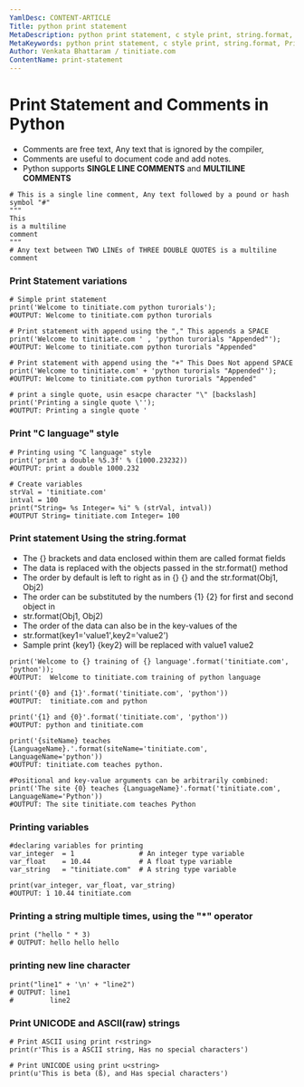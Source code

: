 ```yaml
---
YamlDesc: CONTENT-ARTICLE
Title: python print statement
MetaDescription: python print statement, c style print, string.format, Print UNICODE, ASCII raw tutorials example code, tutorials
MetaKeywords: python print statement, c style print, string.format, Print UNICODE, ASCII raw tutorials example code, tutorials
Author: Venkata Bhattaram / tinitiate.com
ContentName: print-statement
---
```


# Print Statement and Comments in Python
* Comments are free text, Any text that is ignored by the compiler,
* Comments are useful to document code and add notes.
* Python supports **SINGLE LINE COMMENTS** and **MULTILINE COMMENTS**
```
# This is a single line comment, Any text followed by a pound or hash symbol "#"
"""
This
is a multiline 
comment
"""
# Any text between TWO LINEs of THREE DOUBLE QUOTES is a multiline comment
```


### Print Statement variations
```
# Simple print statement
print('Welcome to tinitiate.com python turorials');
#OUTPUT: Welcome to tinitiate.com python turorials

# Print statement with append using the "," This appends a SPACE
print('Welcome to tinitiate.com ' , 'python turorials "Appended"');
#OUTPUT: Welcome to tinitiate.com python turorials "Appended"

# Print statement with append using the "+" This Does Not append SPACE
print('Welcome to tinitiate.com' + 'python turorials "Appended"');
#OUTPUT: Welcome to tinitiate.com python turorials "Appended"

# print a single quote, usin esacpe character "\" [backslash]
print('Printing a single quote \'');
#OUTPUT: Printing a single quote '
```


### Print "C language" style
```
# Printing using "C language" style
print('print a double %5.3f' % (1000.23232))
#OUTPUT: print a double 1000.232

# Create variables
strVal = 'tinitiate.com'
intval = 100
print("String= %s Integer= %i" % (strVal, intval))
#OUTPUT String= tinitiate.com Integer= 100
```


### Print statement Using the string.format
* The {} brackets and data enclosed within them are called format fields
* The data is replaced with the objects passed in the str.format() method
* The order by default is left to right as in {} {} and the str.format(Obj1, Obj2)
* The order can be substituted by the numbers {1} {2} for first and second object in
* str.format(Obj1, Obj2)
* The order of the data can also be in the key-values of the
* str.format(key1='value1',key2='value2')
* Sample print {key1} {key2} will be replaced with value1 value2
```
print('Welcome to {} training of {} language'.format('tinitiate.com', 'python'));
#OUTPUT:  Welcome to tinitiate.com training of python language

print('{0} and {1}'.format('tinitiate.com', 'python'))
#OUTPUT:  tinitiate.com and python

print('{1} and {0}'.format('tinitiate.com', 'python'))
#OUTPUT: python and tinitiate.com

print('{siteName} teaches {LanguageName}.'.format(siteName='tinitiate.com', LanguageName='python'))
#OUTPUT: tinitiate.com teaches python.

#Positional and key-value arguments can be arbitrarily combined:
print('The site {0} teaches {LanguageName}'.format('tinitiate.com', LanguageName='Python'))
#OUTPUT: The site tinitiate.com teaches Python
```


### Printing variables
```
#declaring variables for printing
var_integer  = 1                # An integer type variable
var_float    = 10.44            # A float type variable
var_string   = "tinitiate.com"  # A string type variable

print(var_integer, var_float, var_string)
#OUTPUT: 1 10.44 tinitiate.com
```


### Printing a string multiple times, using the "*" operator
```
print ("hello " * 3)
# OUTPUT: hello hello hello 
```


###  printing new line character
```
print("line1" + '\n' + "line2")
# OUTPUT: line1
#         line2  
```


### Print UNICODE and ASCII(raw) strings
```
# Print ASCII using print r<string>
print(r'This is a ASCII string, Has no special characters')

# Print UNICODE using print u<string>
print(u'This is beta (ß), and Has special characters')

```